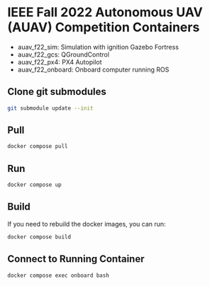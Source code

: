 # IEEE Fall 2022 Autonomous UAV (AUAV) Competition Containers

* auav_f22_sim: Simulation with ignition Gazebo Fortress
* auav_f22_gcs: QGroundControl
* auav_f22_px4: PX4 Autopilot
* auav_f22_onboard: Onboard computer running ROS

## Clone git submodules
```bash
git submodule update --init
```

## Pull
```bash
docker compose pull
```

## Run
```bash
docker compose up
```

## Build
If you need to rebuild the docker images, you can run:
```bash
docker compose build
```

## Connect to Running Container

```bash
docker compose exec onboard bash
```

